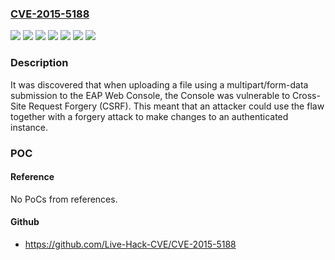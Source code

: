 ### [CVE-2015-5188](https://cve.mitre.org/cgi-bin/cvename.cgi?name=CVE-2015-5188)
![](https://img.shields.io/static/v1?label=Product&message=Red%20Hat%20JBoss%20Enterprise%20Application%20Platform%206.4%20for%20RHEL%205&color=blue)
![](https://img.shields.io/static/v1?label=Product&message=Red%20Hat%20JBoss%20Enterprise%20Application%20Platform%206.4%20for%20RHEL%206&color=blue)
![](https://img.shields.io/static/v1?label=Product&message=Red%20Hat%20JBoss%20Enterprise%20Application%20Platform%206.4%20for%20RHEL%207&color=blue)
![](https://img.shields.io/static/v1?label=Version&message=!%200%3A2.7.17-1.redhat_1.1.ep6.el5%20&color=brighgreen)
![](https://img.shields.io/static/v1?label=Version&message=!%200%3A2.7.17-1.redhat_1.1.ep6.el6%20&color=brighgreen)
![](https://img.shields.io/static/v1?label=Version&message=!%200%3A2.7.17-1.redhat_1.1.ep6.el7%20&color=brighgreen)
![](https://img.shields.io/static/v1?label=Vulnerability&message=Cross-Site%20Request%20Forgery%20(CSRF)&color=brighgreen)

### Description

It was discovered that when uploading a file using a multipart/form-data submission to the EAP Web Console, the Console was vulnerable to Cross-Site Request Forgery (CSRF). This meant that an attacker could use the flaw together with a forgery attack to make changes to an authenticated instance.

### POC

#### Reference
No PoCs from references.

#### Github
- https://github.com/Live-Hack-CVE/CVE-2015-5188

